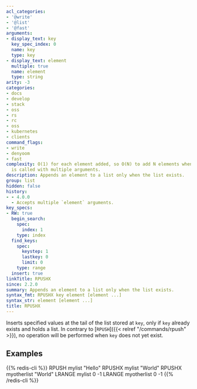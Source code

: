```yaml
---
acl_categories:
- '@write'
- '@list'
- '@fast'
arguments:
- display_text: key
  key_spec_index: 0
  name: key
  type: key
- display_text: element
  multiple: true
  name: element
  type: string
arity: -3
categories:
- docs
- develop
- stack
- oss
- rs
- rc
- oss
- kubernetes
- clients
command_flags:
- write
- denyoom
- fast
complexity: O(1) for each element added, so O(N) to add N elements when the command
  is called with multiple arguments.
description: Appends an element to a list only when the list exists.
group: list
hidden: false
history:
- - 4.0.0
  - Accepts multiple `element` arguments.
key_specs:
- RW: true
  begin_search:
    spec:
      index: 1
    type: index
  find_keys:
    spec:
      keystep: 1
      lastkey: 0
      limit: 0
    type: range
  insert: true
linkTitle: RPUSHX
since: 2.2.0
summary: Appends an element to a list only when the list exists.
syntax_fmt: RPUSHX key element [element ...]
syntax_str: element [element ...]
title: RPUSHX
---
```

Inserts specified values at the tail of the list stored at `key`, only if `key`
already exists and holds a list.
In contrary to [`RPUSH`]({{< relref "/commands/rpush" >}}), no operation will be performed when `key` does not yet
exist.

## Examples

{{% redis-cli %}}
RPUSH mylist "Hello"
RPUSHX mylist "World"
RPUSHX myotherlist "World"
LRANGE mylist 0 -1
LRANGE myotherlist 0 -1
{{% /redis-cli %}}


